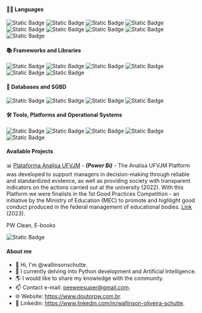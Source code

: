 #### 👨‍💻 Languages
![Static Badge](https://img.shields.io/badge/PYTHON-blue?style=social&logo=python&logoColor=blue&logoSize=10&color=191970)
![Static Badge](https://img.shields.io/badge/R-blue?style=social&logo=r&logoColor=blue&logoSize=10&color=191970)
![Static Badge](https://img.shields.io/badge/SQL-blue?style=social&logo=SQLITE&logoColor=blue&logoSize=10&color=191970)
![Static Badge](https://img.shields.io/badge/PHP-blue?style=social&logo=PHP&logoColor=blue&logoSize=10&color=191970)
![Static Badge](https://img.shields.io/badge/C-blue?style=social&logo=C&logoColor=blue&logoSize=10&color=191970)
![Static Badge](https://img.shields.io/badge/C++-blue?style=social&logo=c%2B%2B&logoColor=blue&logoSize=10&color=191970)
![Static Badge](https://img.shields.io/badge/HTML5-blue?style=social&logo=html5&logoColor=blue&logoSize=10&color=191970)
![Static Badge](https://img.shields.io/badge/CSS3-blue?style=social&logo=css3&logoColor=blue&logoSize=10&color=191970)
![Static Badge](https://img.shields.io/badge/DELPHI-blue?style=social&logo=delphi&logoColor=blue&logoSize=10&color=191970)

#### 📚 Frameworks and Libraries
![Static Badge](https://img.shields.io/badge/BOOTSTRAP-blue?style=social&logo=bootstrap&logoColor=blue&logoSize=10&color=191970)
![Static Badge](https://img.shields.io/badge/NUMPY-blue?style=social&logo=numpy&logoColor=blue&logoSize=10&color=191970)
![Static Badge](https://img.shields.io/badge/PANDAS-blue?style=social&logo=PANDAS&logoColor=blue&logoSize=10&color=191970)
![Static Badge](https://img.shields.io/badge/MATPLOTLIB-blue?style=social&logo=python&logoColor=blue&logoSize=10&color=191970)
![Static Badge](https://img.shields.io/badge/SCIKITLEARN-blue?style=social&logo=scikitlearn&logoColor=blue&logoSize=10&color=191970)
![Static Badge](https://img.shields.io/badge/TENSORFLOW-blue?style=social&logo=tensorflow&logoColor=blue&logoSize=10&color=191970)

#### 💾 Databases and SGBD
![Static Badge](https://img.shields.io/badge/MYSQL-blue?style=social&logo=MYSQL&logoColor=blue&logoSize=10&color=191970)
![Static Badge](https://img.shields.io/badge/POSTGRESSQL-blue?style=social&logo=postgresql&logoColor=blue&logoSize=10&color=191970)
![Static Badge](https://img.shields.io/badge/SQLITE-blue?style=social&logo=SQLITE&logoColor=blue&logoSize=10&color=191970)
![Static Badge](https://img.shields.io/badge/SQLSERVER-blue?style=social&logo=DATABRICKS&logoColor=blue&logoSize=10&color=191970)

#### 🛠️ Tools, Platforms and Operational Systems
![Static Badge](https://img.shields.io/badge/POWERBI-blue?style=for-the-badge&logoColor=blue&logoSize=10&color=191970)
![Static Badge](https://img.shields.io/badge/WINDOWS-green?style=for-the-badge&logoColor=green&logoSize=10&color=23009639)
![Static Badge](https://img.shields.io/badge/LINUX-green?style=for-the-badge&logoColor=green&logoSize=10&color=1E90FF)
![Static Badge](https://img.shields.io/badge/OFFICE-green?style=for-the-badge&logoColor=green&logoSize=10&color=B8860B)
![Static Badge](https://img.shields.io/badge/SPSS-green?style=for-the-badge&logoColor=YELLOW&logoSize=10&color=ADFF2F)


#### Available Projects

📊 [Plataforma Analisa UFVJM](https://portal.ufvjm.edu.br/page/analisa/paineis) - ***(Power Bi)*** - The Analisa UFVJM Platform was developed to support managers in decision-making through reliable and standardized evidence, as well as providing society with transparent indicators on the actions carried out at the university (2022). With this Platform we were finalists in the 1st Good Practices Competition - an initiative by the Ministry of Education (MEC) to promote and highlight good conduct produced in the federal management of educational bodies. [Link](https://portal.ufvjm.edu.br/noticias/2023/ufvjm-e-finalista-no-i-concurso-de-boas-praticas-do-mec) (2023).

PW Clean, E-books

![Static Badge](https://img.shields.io/badge/Under%20construction-8A2BE2?logoSize=10)


#### About me
- 👋 Hi, I'm @wallinsonschutte.
- 🌱 I currently delving into Python development and Artificial Intelligence.
- 🌎 I would like to share my knowledge with the community.
- 📫 Contact e-mail: peeweesuper@gmail.com.
- 🌐 Website: https://www.doutorpw.com.br.
- 🦸 Linkedin: https://www.linkedin.com/in/wallinson-oliveira-schutte.
